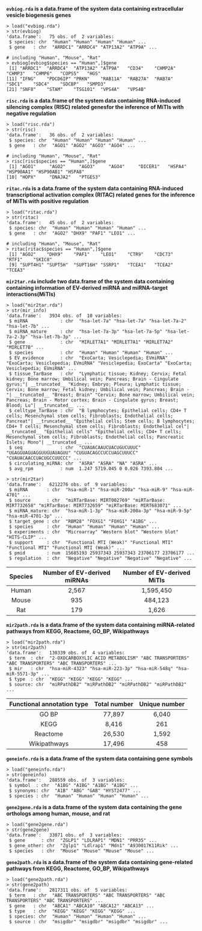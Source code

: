 __`evbiog.rda` is a data.frame of the system data containing extracellular vesicle biogenesis genes__

```
> load("evbiog.rda")
> str(evbiog)
'data.frame':	75 obs. of  2 variables:
 $ species: chr  "Human" "Human" "Human" "Human" ...
 $ gene   : chr  "ARRDC1" "ARRDC4" "ATP13A2" "ATP9A" ...

# including "Human", "Mouse", "Rat"
> evbiog[evbiog$species == "Human",]$gene
 [1] "ARRDC1"  "ARRDC4"  "ATP13A2" "ATP9A"   "CD34"    "CHMP2A"  "CHMP3"   "CHMP6"   "COPS5"   "HGS"    
[11] "IFNG"    "PDCD6IP" "PRKN"    "RAB11A"  "RAB27A"  "RAB7A"   "SDC1"    "SDC4"    "SDCBP"   "SMPD3"  
[21] "SNF8"    "STAM"    "TSG101"  "VPS4A"   "VPS4B"
```

__`risc.rda` is a data.frame of the system data containing RNA-induced silencing complex (RISC) related genesfor the inference of MiTIs with negative regulation__

```
> load("risc.rda")
> str(risc)
'data.frame':	36 obs. of  2 variables:
 $ species: chr  "Human" "Human" "Human" "Human" ...
 $ gene   : chr  "AGO1" "AGO2" "AGO3" "AGO4" ...

# including "Human", "Mouse", "Rat"
> risc[risc$species == "Human",]$gene
 [1] "AGO1"     "AGO2"     "AGO3"     "AGO4"     "DICER1"   "HSPA4"    "HSP90AA1" "HSP90AB1" "HSPA8"   
[10] "HOPX"     "DNAJA2"   "PTGES3"
```

__`ritac.rda` is a data.frame of the system data containing RNA-induced transcriptional activation complex (RITAC) related genes for the inference of MiTIs with positive regulation__

```
> load("ritac.rda")
> str(ritac)
'data.frame':	45 obs. of  2 variables:
 $ species: chr  "Human" "Human" "Human" "Human" ...
 $ gene   : chr  "AGO2" "DHX9" "PAF1" "LEO1" ...

# including "Human", "Mouse", "Rat"
> ritac[ritac$species == "Human",]$gene
 [1] "AGO2"    "DHX9"    "PAF1"    "LEO1"    "CTR9"    "CDC73"   "RTF1"    "SKIC8"  
 [9] "SUPT4H1" "SUPT5H"  "SUPT16H" "SSRP1"   "TCEA1"   "TCEA2"   "TCEA3" 
```

__`mir2tar.rda` include two data.frame of the system data containing containing information of EV-derived miRNA and miRNA-target interactions(MiTIs)__

```
> load("mir2tar.rda")
> str(mir_info)
'data.frame':	3934 obs. of  10 variables:
 $ miRNA            : chr  "hsa-let-7a" "hsa-let-7a" "hsa-let-7a-2" "hsa-let-7b" ...
 $ miRNA_mature     : chr  "hsa-let-7a-3p" "hsa-let-7a-5p" "hsa-let-7a-2-3p" "hsa-let-7b-3p" ...
 $ gene             : chr  "MIRLET7A1" "MIRLET7A1" "MIRLET7A2" "MIRLET7B" ...
 $ species          : chr  "Human" "Human" "Human" "Human" ...
 $ EV_evidence      : chr  "ExoCarta; Vesiclepedia; EVmiRNA" "ExoCarta; Vesiclepedia; EVmiRNA" "Vesiclepedia; ExoCarta" "ExoCarta; Vesiclepedia; EVmiRNA" ...
 $ tissue_TarBase   : chr  "Lymphatic tissue; Kidney; Cervix; Fetal kidney; Bone marrow; Umbilical vein; Pancreas; Brain - Cingulate gyrus;"| __truncated__ "Kidney; Embryo; Pleura; Lymphatic tissue; Cervix; Bone marrow; Fetal kidney; Umbilical vein; Pancreas; Brain - "| __truncated__ "Breast; Brain" "Cervix; Bone marrow; Umbilical vein; Pancreas; Brain - Motor cortex; Brain - Cingulate gyrus; Breast; Blood; Lu"| __truncated__ ...
 $ celltype_TarBase : chr  "B lymphocytes; Epithelial cells; CD4+ T cells; Mesenchymal stem cells; Fibroblasts; Endothelial cells; Pancreat"| __truncated__ "Epithelial cells; Stem cells; B lymphocytes; CD4+ T cells; Mesenchymal stem cells; Fibroblasts; Endothelial cel"| __truncated__ "Epithelial cells" "Epithelial cells; CD4+ T cells; Mesenchymal stem cells; Fibroblasts; Endothelial cells; Pancreatic Islets; Mono"| __truncated__ ...
 $ seq              : chr  "CUAUACAAUCUACUGUCUUUC" "UGAGGUAGUAGGUUGUAUAGUU" "CUGUACAGCCUCCUAGCUUUCC" "CUAUACAACCUACUGCCUUCCC" ...
 $ circulating_miRNA: chr  "ASRA" "ASRA" "NA" "ASRA" ...
 $ avg_rpm          : num  1.247 5719.045 0 0.026 7393.804 ...

> str(mir2tar)
'data.frame':	6212276 obs. of  9 variables:
 $ miRNA       : chr  "hsa-miR-1" "hsa-miR-200a" "hsa-miR-9" "hsa-miR-4701" ...
 $ source      : chr  "miRTarBase: MIRT002769" "miRTarBase: MIRT732658" "miRTarBase: MIRT732659" "miRTarBase: MIRT683071" ...
 $ miRNA_mature: chr  "hsa-miR-1-3p" "hsa-miR-200a-3p" "hsa-miR-9-5p" "hsa-miR-4701-3p" ...
 $ target_gene : chr  "RBM28" "FOXG1" "FOXG1" "A1BG" ...
 $ species     : chr  "Human" "Human" "Human" "Human" ...
 $ experiments : chr  "Microarray" "Western blot" "Western blot" "HITS-CLIP" ...
 $ support     : chr  "Functional MTI (Weak)" "Functional MTI" "Functional MTI" "Functional MTI (Weak)" ...
 $ pmid        : num  15685193 25937343 25937343 23706177 23706177 ...
 $ regulation  : chr  "Negative" "Negative" "Negative" "Negative" ...
```

|__Species__|__Number of EV-derived miRNAs__|__Number of EV-derived MiTIs__|
|:---:    |:---:   |:---:  |
|Human| 2,567  |1,595,450|
|Mouse| 935    |484,123  |
|Rat  | 179    |1,626    |


__`mir2path.rda` is a data.frame of the system data containing miRNA-related pathways from KEGG, Reactome, GO_BP, Wikipathways__

```
> load("mir2path.rda")
> str(mir2path)
'data.frame':	130339 obs. of  4 variables:
 $ term  : chr  "2-OXOCARBOXYLIC ACID METABOLISM" "ABC TRANSPORTERS" "ABC TRANSPORTERS" "ABC TRANSPORTERS" ...
 $ mir   : chr  "hsa-miR-4323" "hsa-miR-223-3p" "hsa-miR-548q" "hsa-miR-5571-3p" ...
 $ type  : chr  "KEGG" "KEGG" "KEGG" "KEGG" ...
 $ source: chr  "miRPathDB2" "miRPathDB2" "miRPathDB2" "miRPathDB2" ...
```

|__Functional annotation type__|__Total number__|__Unique number__|
|:---:    |:---:   |:---:  |
|GO BP        | 77,897    |6,040|
|KEGG         | 8,416     |261  |
|Reactome     | 26,530    |1,592|
|Wikipathways | 17,496    |458  |


__`geneinfo.rda` is a data.frame of the system data containing gene symbols__

```
> load("geneinfo.rda")
> str(geneinfo)
'data.frame':	288559 obs. of  3 variables:
 $ symbol  : chr  "A1BG" "A1BG" "A1BG" "A1BG" ...
 $ synonyms: chr  "A1B" "ABG" "GAB" "HYST2477" ...
 $ species : chr  "Human" "Human" "Human" "Human" ...
```

__`gene2gene.rda` is a data.frame of the system data containing the gene orthologs among human, mouse, and rat__

```
> load("gene2gene.rda")
> str(gene2gene)
'data.frame':	33071 obs. of  3 variables:
 $ gene      : chr  "ZGLP1" "LDLRAP1" "MDN1" "PRR35" ...
 $ gene_other: chr  "Zglp1" "Ldlrap1" "Mdn1" "A930017K11Rik" ...
 $ species   : chr  "Mouse" "Mouse" "Mouse" "Mouse" ...
```

__`gene2path.rda` is a data.frame of the system data containing gene-related pathways from KEGG, Reactome, GO_BP, Wikipathways__

```
> load("gene2path.rda")
> str(gene2path)
'data.frame':	2817311 obs. of  5 variables:
 $ term   : chr  "ABC TRANSPORTERS" "ABC TRANSPORTERS" "ABC TRANSPORTERS" "ABC TRANSPORTERS" ...
 $ gene   : chr  "ABCA1" "ABCA10" "ABCA12" "ABCA13" ...
 $ type   : chr  "KEGG" "KEGG" "KEGG" "KEGG" ...
 $ species: chr  "Human" "Human" "Human" "Human" ...
 $ source : chr  "msigdbr" "msigdbr" "msigdbr" "msigdbr" ...
```


